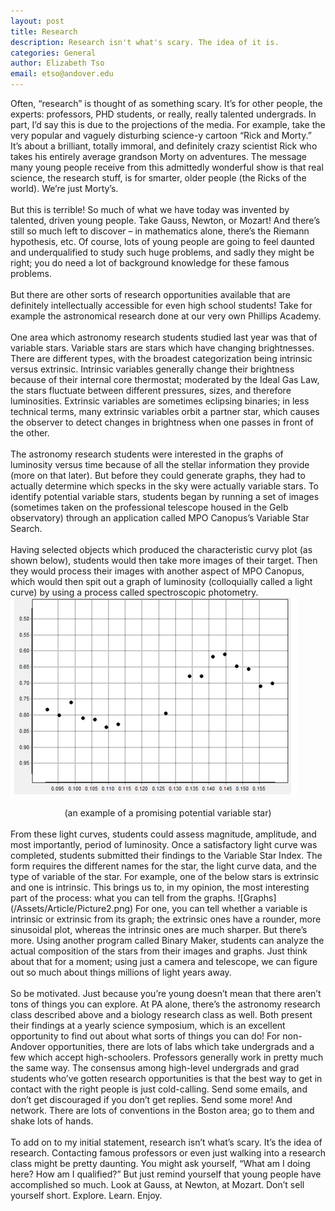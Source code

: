 ```yaml
---
layout: post
title: Research
description: Research isn't what's scary. The idea of it is.
categories: General
author: Elizabeth Tso
email: etso@andover.edu
---
```


Often, “research” is thought of as something scary. It’s for other people, the experts: professors, PHD students, or really, really talented undergrads. In part, I’d say this is due to the projections of the media. For example, take the very popular and vaguely disturbing science-y cartoon “Rick and Morty.” It’s about a brilliant, totally immoral, and definitely crazy scientist Rick who takes his entirely average grandson Morty on adventures. The message many young people receive from this admittedly wonderful show is that real science, the research stuff, is for smarter, older people (the Ricks of the world). We’re just Morty’s. 
<br>
<br>
But this is terrible! So much of what we have today was invented by talented, driven young people. Take Gauss, Newton, or Mozart! And there’s still so much left to discover – in mathematics alone, there’s the Riemann hypothesis, etc. Of course, lots of young people are going to feel daunted and underqualified to study such huge problems, and sadly they might be right; you do need a lot of background knowledge for these famous problems. 
<br>
<br>
But there are other sorts of research opportunities available that are definitely intellectually accessible for even high school students! Take for example the astronomical research done at our very own Phillips Academy. 
<br>
<br>
One area which astronomy research students studied last year was that of variable stars. Variable stars are stars which have changing brightnesses. There are different types, with the broadest categorization being intrinsic versus extrinsic. Intrinsic variables generally change their brightness because of their internal core thermostat; moderated by the Ideal Gas Law, the stars fluctuate between different pressures, sizes, and therefore luminosities. Extrinsic variables are sometimes eclipsing binaries; in less technical terms, many extrinsic variables orbit a partner star, which causes the observer to detect changes in brightness when one passes in front of the other. 
<br>
<br>
The astronomy research students were interested in the graphs of luminosity versus time because of all the stellar information they provide (more on that later). But before they could generate graphs, they had to actually determine which specks in the sky were actually variable stars. To identify potential variable stars, students began by running a set of images (sometimes taken on the professional telescope housed in the Gelb observatory) through an application called MPO Canopus’s Variable Star Search. 
<br>
<br>
Having selected objects which produced the characteristic curvy plot (as shown below), students would then take more images of their target. Then they would process their images with another aspect of MPO Canopus, which would then spit out a graph of luminosity (colloquially called a light curve) by using a process called spectroscopic photometry. 
![An example of a promising potential variable star](/Assets/Article/Picture1.png)
<center>(an example of a promising potential variable star)</center>
<br>
From these light curves, students could assess magnitude, amplitude, and most importantly, period of luminosity. Once a satisfactory light curve was completed, students submitted their findings to the Variable Star Index. The form requires the different names for the star, the light curve data, and the type of variable of the star. For example, one of the below stars is extrinsic and one is intrinsic. This brings us to, in my opinion, the most interesting part of the process: what you can tell from the graphs.
![Graphs](/Assets/Article/Picture2.png)
For one, you can tell whether a variable is intrinsic or extrinsic from its graph; the extrinsic ones have a rounder, more sinusoidal plot, whereas the intrinsic ones are much sharper. But there’s more. Using another program called Binary Maker, students can analyze the actual composition of the stars from their images and graphs. Just think about that for a moment; using just a camera and telescope, we can figure out so much about things millions of light years away.
<br>
<br>
So be motivated. Just because you’re young doesn’t mean that there aren’t tons of things you can explore. At PA alone, there’s the astronomy research class described above and a biology research class as well. Both present their findings at a yearly science symposium, which is an excellent opportunity to find out about what sorts of things you can do! For non-Andover opportunities, there are lots of labs which take undergrads and a few which accept high-schoolers. Professors generally work in pretty much the same way. The consensus among high-level undergrads and grad students who’ve gotten research opportunities is that the best way to get in contact with the right people is just cold-calling. Send some emails, and don’t get discouraged if you don’t get replies. Send some more! And network. There are lots of conventions in the Boston area; go to them and shake lots of hands.
<br>
<br>
To add on to my initial statement, research isn’t what’s scary. It’s the idea of research. Contacting famous professors or even just walking into a research class might be pretty daunting. You might ask yourself, “What am I doing here? How am I qualified?” But just remind yourself that young people have accomplished so much. Look at Gauss, at Newton, at Mozart. Don’t sell yourself short. Explore. Learn. Enjoy.


